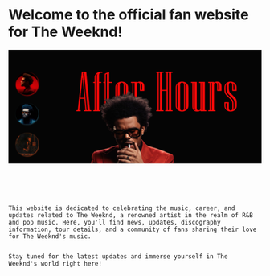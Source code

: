 <h1>Welcome to the official fan website for The Weeknd!</h1>
<code><img src="./src/assets/The Weeknd - Google Chrome 12-Jul-24 03_24_23 (2).png">


<p style="padding-top:50px">This website is dedicated to celebrating the music, career, and updates related to The Weeknd, a renowned artist in the realm of R&B and pop music. Here, you'll find news, updates, discography information, tour details, and a community of fans sharing their love for The Weeknd's music.

Stay tuned for the latest updates and immerse yourself in The Weeknd's world right here!</p>